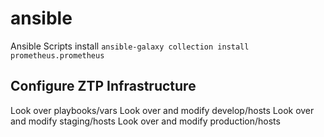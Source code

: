 # ansible
Ansible Scripts
install 
`ansible-galaxy collection install prometheus.prometheus`

## Configure ZTP Infrastructure

Look over playbooks/vars
Look over and modify develop/hosts
Look over and modify staging/hosts
Look over and modify production/hosts

